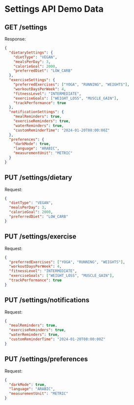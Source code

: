 # Settings API Demo Data

## GET /settings
Response:
```json
{
  "dietarySettings": {
    "dietType": "VEGAN",
    "mealsPerDay": 3,
    "calorieGoal": 2000,
    "preferredDiet": "LOW_CARB"
  },
  "exerciseSettings": {
    "preferredExercises": ["YOGA", "RUNNING", "WEIGHTS"],
    "workoutDaysPerWeek": 4,
    "fitnessLevel": "INTERMEDIATE",
    "exerciseGoals": ["WEIGHT_LOSS", "MUSCLE_GAIN"],
    "trackPerformance": true
  },
  "notificationSettings": {
    "mealReminders": true,
    "exerciseReminders": true,
    "waterReminders": true,
    "customReminderTime": "2024-01-20T08:00:00Z"
  },
  "preferences": {
    "darkMode": true,
    "language": "ARABIC",
    "measurementUnit": "METRIC"
  }
}
```

## PUT /settings/dietary
Request:
```json
{
  "dietType": "VEGAN",
  "mealsPerDay": 3,
  "calorieGoal": 2000,
  "preferredDiet": "LOW_CARB"
}
```

## PUT /settings/exercise
Request:
```json
{
  "preferredExercises": ["YOGA", "RUNNING", "WEIGHTS"],
  "workoutDaysPerWeek": 4,
  "fitnessLevel": "INTERMEDIATE",
  "exerciseGoals": ["WEIGHT_LOSS", "MUSCLE_GAIN"],
  "trackPerformance": true
}
```

## PUT /settings/notifications
Request:
```json
{
  "mealReminders": true,
  "exerciseReminders": true,
  "waterReminders": true,
  "customReminderTime": "2024-01-20T08:00:00Z"
}
```

## PUT /settings/preferences
Request:
```json
{
  "darkMode": true,
  "language": "ARABIC",
  "measurementUnit": "METRIC"
}
```
